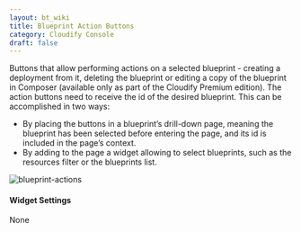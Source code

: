 ```yaml
---
layout: bt_wiki
title: Blueprint Action Buttons
category: Cloudify Console
draft: false
---
```

Buttons that allow performing actions on a selected blueprint - creating a deployment from it, deleting the blueprint or editing a copy of the blueprint in Composer (available only as part of the Cloudify Premium edition). 
The action buttons need to receive the id of the desired blueprint. This can be accomplished in two ways: 

* By placing the buttons in a blueprint’s drill-down page, meaning the blueprint has been selected before entering the page, and its id is included in the page’s context. 
* By adding to the page a widget allowing to select blueprints, such as the resources filter or the blueprints list.  

![blueprint-actions]( /images/ui/widgets/blueprint-action-buttons.png )

#### Widget Settings
None